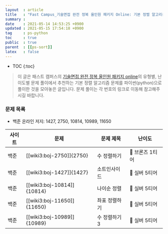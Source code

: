 ```yaml
---
layout  : article
title   : "Fast Campus_기술면접 완전 정복 올인원 패키지 Online: 기본 정렬 알고리즘"
summary : 
date    : 2021-05-14 14:53:25 +0900
updated : 2021-05-15 17:54:18 +0900
tag     : ps-python
toc     : true
public  : true
parent  : [[ps-sort]]
latex   : false
---
```

* TOC
{:toc}

> 이 글은 패스트 캠퍼스의 [기술면접 완전 정복 올인원 패키지 online](https://fastcampus.co.kr/dev_online_algo)의 유형별, 난이도별 문제 풀이에서 추천하는 기본 정렬 알고리즘 문제를 파이썬(python)으로 풀이한 것을 모아놓은 글입니다. 문제 풀이는 각 번호의 링크로 이동해 참고해주시길 바랍니다.

### 문제 목록

* 백준 온라인 저지: 1427, 2750, 10814, 10989, 11650

| 사이트 | 문제                       | 문제 제목     | 난이도          |
| ------ | -------------------------- | ------------- | --------------- |
| 백준   | [[wiki3:boj-2750]]{2750}   | 수 정렬하기   | 🥉 브론즈 1티어 |
| 백준   | [[wiki3:boj-1427]]{1427}   | 소트인사이드  | 🥈 실버 5티어   |
| 백준   | [[wiki3:boj-10814]]{10814} | 나이순 정렬   | 🥈 실버 5티어   |
| 백준   | [[wiki3:boj-11650]]{11650} | 좌표 정렬하기 | 🥈 실버 5티어   |
| 백준   | [[wiki3:boj-10989]]{10989} | 수 정렬하기 3 | 🥈 실버 5티어   |

